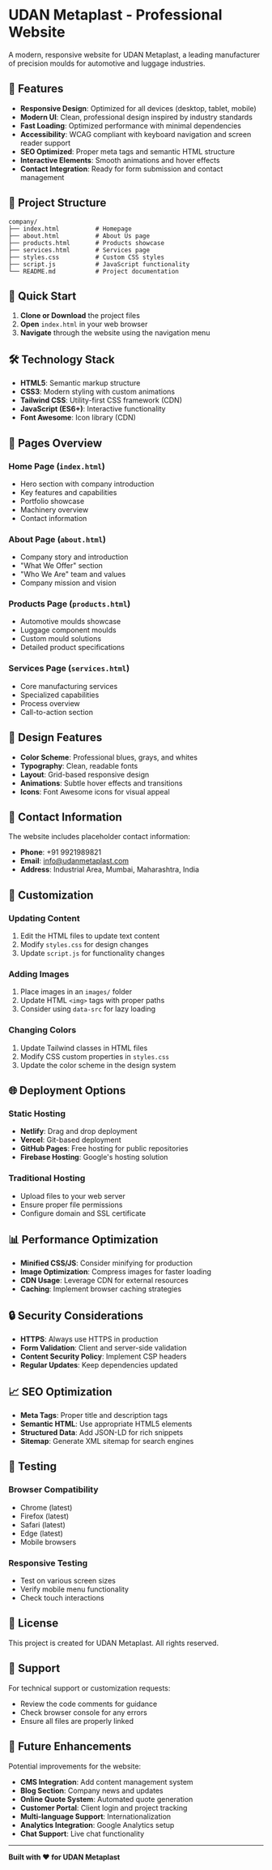# UDAN Metaplast - Professional Website

A modern, responsive website for UDAN Metaplast, a leading manufacturer of precision moulds for automotive and luggage industries.

## 🌟 Features

- **Responsive Design**: Optimized for all devices (desktop, tablet, mobile)
- **Modern UI**: Clean, professional design inspired by industry standards
- **Fast Loading**: Optimized performance with minimal dependencies
- **Accessibility**: WCAG compliant with keyboard navigation and screen reader support
- **SEO Optimized**: Proper meta tags and semantic HTML structure
- **Interactive Elements**: Smooth animations and hover effects
- **Contact Integration**: Ready for form submission and contact management

## 📁 Project Structure

```
company/
├── index.html          # Homepage
├── about.html          # About Us page
├── products.html       # Products showcase
├── services.html       # Services page
├── styles.css          # Custom CSS styles
├── script.js           # JavaScript functionality
└── README.md           # Project documentation
```

## 🚀 Quick Start

1. **Clone or Download** the project files
2. **Open** `index.html` in your web browser
3. **Navigate** through the website using the navigation menu

## 🛠️ Technology Stack

- **HTML5**: Semantic markup structure
- **CSS3**: Modern styling with custom animations
- **Tailwind CSS**: Utility-first CSS framework (CDN)
- **JavaScript (ES6+)**: Interactive functionality
- **Font Awesome**: Icon library (CDN)

## 📱 Pages Overview

### Home Page (`index.html`)
- Hero section with company introduction
- Key features and capabilities
- Portfolio showcase
- Machinery overview
- Contact information

### About Page (`about.html`)
- Company story and introduction
- "What We Offer" section
- "Who We Are" team and values
- Company mission and vision

### Products Page (`products.html`)
- Automotive moulds showcase
- Luggage component moulds
- Custom mould solutions
- Detailed product specifications

### Services Page (`services.html`)
- Core manufacturing services
- Specialized capabilities
- Process overview
- Call-to-action section

## 🎨 Design Features

- **Color Scheme**: Professional blues, grays, and whites
- **Typography**: Clean, readable fonts
- **Layout**: Grid-based responsive design
- **Animations**: Subtle hover effects and transitions
- **Icons**: Font Awesome icons for visual appeal

## 📧 Contact Information

The website includes placeholder contact information:
- **Phone**: +91 9921989821
- **Email**: info@udanmetaplast.com
- **Address**: Industrial Area, Mumbai, Maharashtra, India

## 🔧 Customization

### Updating Content
1. Edit the HTML files to update text content
2. Modify `styles.css` for design changes
3. Update `script.js` for functionality changes

### Adding Images
1. Place images in an `images/` folder
2. Update HTML `<img>` tags with proper paths
3. Consider using `data-src` for lazy loading

### Changing Colors
1. Update Tailwind classes in HTML files
2. Modify CSS custom properties in `styles.css`
3. Update the color scheme in the design system

## 🌐 Deployment Options

### Static Hosting
- **Netlify**: Drag and drop deployment
- **Vercel**: Git-based deployment
- **GitHub Pages**: Free hosting for public repositories
- **Firebase Hosting**: Google's hosting solution

### Traditional Hosting
- Upload files to your web server
- Ensure proper file permissions
- Configure domain and SSL certificate

## 📊 Performance Optimization

- **Minified CSS/JS**: Consider minifying for production
- **Image Optimization**: Compress images for faster loading
- **CDN Usage**: Leverage CDN for external resources
- **Caching**: Implement browser caching strategies

## 🔒 Security Considerations

- **HTTPS**: Always use HTTPS in production
- **Form Validation**: Client and server-side validation
- **Content Security Policy**: Implement CSP headers
- **Regular Updates**: Keep dependencies updated

## 📈 SEO Optimization

- **Meta Tags**: Proper title and description tags
- **Semantic HTML**: Use appropriate HTML5 elements
- **Structured Data**: Add JSON-LD for rich snippets
- **Sitemap**: Generate XML sitemap for search engines

## 🧪 Testing

### Browser Compatibility
- Chrome (latest)
- Firefox (latest)
- Safari (latest)
- Edge (latest)
- Mobile browsers

### Responsive Testing
- Test on various screen sizes
- Verify mobile menu functionality
- Check touch interactions

## 📝 License

This project is created for UDAN Metaplast. All rights reserved.

## 🤝 Support

For technical support or customization requests:
- Review the code comments for guidance
- Check browser console for any errors
- Ensure all files are properly linked

## 🚀 Future Enhancements

Potential improvements for the website:
- **CMS Integration**: Add content management system
- **Blog Section**: Company news and updates
- **Online Quote System**: Automated quote generation
- **Customer Portal**: Client login and project tracking
- **Multi-language Support**: Internationalization
- **Analytics Integration**: Google Analytics setup
- **Chat Support**: Live chat functionality

---

**Built with ❤️ for UDAN Metaplast** 